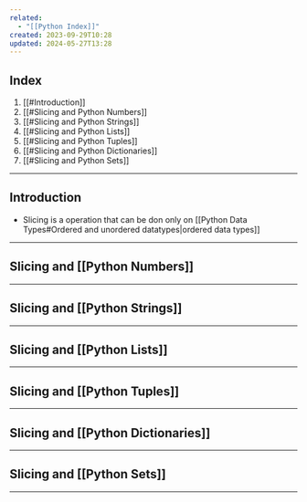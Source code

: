 ```yaml
---
related:
  - "[[Python Index]]"
created: 2023-09-29T10:28
updated: 2024-05-27T13:28
---
```



## Index
1. [[#Introduction]]
2. [[#Slicing and Python Numbers]]
3. [[#Slicing and Python Strings]]
4. [[#Slicing and Python Lists]]
5. [[#Slicing and Python Tuples]]
6. [[#Slicing and Python Dictionaries]]
7. [[#Slicing and Python Sets]]

---
## Introduction
- Slicing is a operation that can be don only on [[Python Data Types#Ordered and unordered datatypes|ordered data types]]

---
## Slicing and [[Python Numbers]]

---
## Slicing and [[Python Strings]]

---
## Slicing and [[Python Lists]]

---
## Slicing and [[Python Tuples]]


---
## Slicing and [[Python Dictionaries]]


---
## Slicing and [[Python Sets]]

---
